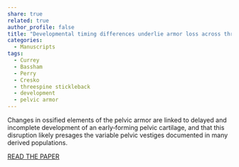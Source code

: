 ```yaml
---
share: true
related: true
author_profile: false
title: "Developmental timing differences underlie armor loss across threespine stickleback populations"
categories:
  - Manuscripts
tags:
  - Currey
  - Bassham
  - Perry
  - Cresko
  - threespine stickleback
  - development
  - pelvic armor
---
```


Changes in ossified elements of the pelvic armor are linked to delayed and incomplete development of an early‐forming pelvic cartilage, and that this disruption likely presages the variable pelvic vestiges documented in many derived populations.

[READ THE PAPER](https://onlinelibrary.wiley.com/doi/full/10.1111/ede.12242)

